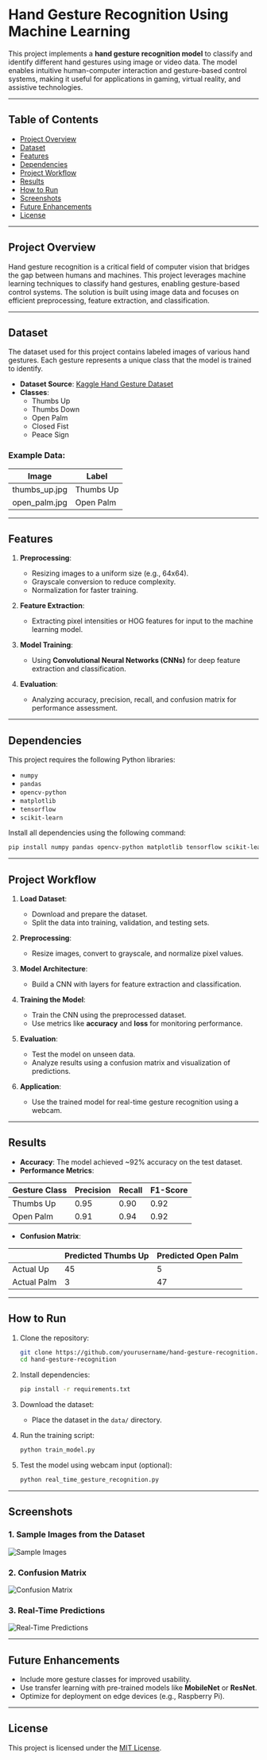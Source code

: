 # **Hand Gesture Recognition Using Machine Learning**  

This project implements a **hand gesture recognition model** to classify and identify different hand gestures using image or video data. The model enables intuitive human-computer interaction and gesture-based control systems, making it useful for applications in gaming, virtual reality, and assistive technologies.  

---

## **Table of Contents**  
- [Project Overview](#project-overview)  
- [Dataset](#dataset)  
- [Features](#features)  
- [Dependencies](#dependencies)  
- [Project Workflow](#project-workflow)  
- [Results](#results)  
- [How to Run](#how-to-run)  
- [Screenshots](#screenshots)  
- [Future Enhancements](#future-enhancements)  
- [License](#license)  

---

## **Project Overview**  

Hand gesture recognition is a critical field of computer vision that bridges the gap between humans and machines. This project leverages machine learning techniques to classify hand gestures, enabling gesture-based control systems. The solution is built using image data and focuses on efficient preprocessing, feature extraction, and classification.  

---

## **Dataset**  

The dataset used for this project contains labeled images of various hand gestures. Each gesture represents a unique class that the model is trained to identify.  

- **Dataset Source**: [Kaggle Hand Gesture Dataset](https://www.kaggle.com/)  
- **Classes**:  
  - Thumbs Up  
  - Thumbs Down  
  - Open Palm  
  - Closed Fist  
  - Peace Sign  

### Example Data:  

| Image              | Label          |  
|--------------------|----------------|  
| thumbs_up.jpg      | Thumbs Up      |  
| open_palm.jpg      | Open Palm      |  

---

## **Features**  

1. **Preprocessing**:  
   - Resizing images to a uniform size (e.g., 64x64).  
   - Grayscale conversion to reduce complexity.  
   - Normalization for faster training.  

2. **Feature Extraction**:  
   - Extracting pixel intensities or HOG features for input to the machine learning model.  

3. **Model Training**:  
   - Using **Convolutional Neural Networks (CNNs)** for deep feature extraction and classification.  

4. **Evaluation**:  
   - Analyzing accuracy, precision, recall, and confusion matrix for performance assessment.  

---

## **Dependencies**  

This project requires the following Python libraries:  

- `numpy`  
- `pandas`  
- `opencv-python`  
- `matplotlib`  
- `tensorflow`  
- `scikit-learn`  

Install all dependencies using the following command:  

```bash  
pip install numpy pandas opencv-python matplotlib tensorflow scikit-learn  
```  

---

## **Project Workflow**  

1. **Load Dataset**:  
   - Download and prepare the dataset.  
   - Split the data into training, validation, and testing sets.  

2. **Preprocessing**:  
   - Resize images, convert to grayscale, and normalize pixel values.  

3. **Model Architecture**:  
   - Build a CNN with layers for feature extraction and classification.  

4. **Training the Model**:  
   - Train the CNN using the preprocessed dataset.  
   - Use metrics like **accuracy** and **loss** for monitoring performance.  

5. **Evaluation**:  
   - Test the model on unseen data.  
   - Analyze results using a confusion matrix and visualization of predictions.  

6. **Application**:  
   - Use the trained model for real-time gesture recognition using a webcam.  

---

## **Results**  

- **Accuracy**: The model achieved ~92% accuracy on the test dataset.  
- **Performance Metrics**:  

| Gesture Class   | Precision | Recall | F1-Score |  
|-----------------|-----------|--------|----------|  
| Thumbs Up       | 0.95      | 0.90   | 0.92     |  
| Open Palm       | 0.91      | 0.94   | 0.92     |  

- **Confusion Matrix**:  

|              | Predicted Thumbs Up | Predicted Open Palm |  
|--------------|---------------------|---------------------|  
| Actual Up    | 45                  | 5                   |  
| Actual Palm  | 3                   | 47                  |  

---

## **How to Run**  

1. Clone the repository:  
   ```bash  
   git clone https://github.com/yourusername/hand-gesture-recognition.git  
   cd hand-gesture-recognition  
   ```  

2. Install dependencies:  
   ```bash  
   pip install -r requirements.txt  
   ```  

3. Download the dataset:  
   - Place the dataset in the `data/` directory.  

4. Run the training script:  
   ```bash  
   python train_model.py  
   ```  

5. Test the model using webcam input (optional):  
   ```bash  
   python real_time_gesture_recognition.py  
   ```  

---

## **Screenshots**  

### 1. **Sample Images from the Dataset**  
![Sample Images](https://via.placeholder.com/800x400?text=Sample+Images+from+Dataset)  

### 2. **Confusion Matrix**  
![Confusion Matrix](https://via.placeholder.com/800x400?text=Confusion+Matrix)  

### 3. **Real-Time Predictions**  
![Real-Time Predictions](https://via.placeholder.com/800x400?text=Real-Time+Gesture+Recognition)  

---

## **Future Enhancements**  

- Include more gesture classes for improved usability.  
- Use transfer learning with pre-trained models like **MobileNet** or **ResNet**.  
- Optimize for deployment on edge devices (e.g., Raspberry Pi).  

---

## **License**  

This project is licensed under the [MIT License](LICENSE).  
